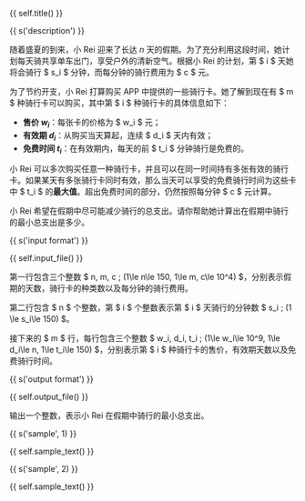 {{ self.title() }}

{{ s('description') }}

随着盛夏的到来，小 Rei 迎来了长达 $n$ 天的假期。为了充分利用这段时间，她计划每天骑共享单车出门，享受户外的清新空气。根据小 Rei 的计划，第 $ i $ 天她将会骑行 $ s_i $ 分钟，而每分钟的骑行费用为 $ c $ 元。

为了节约开支，小 Rei 打算购买 APP 中提供的一些骑行卡。她了解到现在有 $ m $ 种骑行卡可以购买，其中第 $ i $ 种骑行卡的具体信息如下：

- **售价 $w_i$**：每张卡的价格为 $ w_i $ 元；
- **有效期 $d_i$**：从购买当天算起，连续 $ d_i $ 天内有效；
- **免费时间 $t_i$**：在有效期内，每天的前 $ t_i $ 分钟骑行是免费的。

小 Rei 可以多次购买任意一种骑行卡，并且可以在同一时间持有多张有效的骑行卡。如果某天有多张骑行卡同时有效，那么当天可以享受的免费骑行时间为这些卡中 $ t_i $ 的**最大值**。超出免费时间的部分，仍然按照每分钟 $ c $ 元计算。

小 Rei 希望在假期中尽可能减少骑行的总支出。请你帮助她计算出在假期中骑行的最小总支出是多少。

{{ s('input format') }}

{{ self.input_file() }}

第一行包含三个整数 $ n, m, c \; (1\le n\le 150, 1\le m, c\le 10^4) $，分别表示假期的天数，骑行卡的种类数以及每分钟的骑行费用。

第二行包含 $ n $ 个整数，第 $ i $ 个整数表示第 $ i $ 天骑行的分钟数 $ s_i \; (1 \le s_i\le 150) $。

接下来的 $ m $ 行，每行包含三个整数 $ w_i, d_i, t_i \; (1\le w_i\le 10^9, 1\le d_i\le n, 1\le t_i\le 150) $，分别表示第 $ i $ 种骑行卡的售价，有效期天数以及免费骑行时间。

{{ s('output format') }}

{{ self.output_file() }}

输出一个整数，表示小 Rei 在假期中骑行的最小总支出。

{{ s('sample', 1) }}

{{ self.sample_text() }}

{{ s('sample', 2) }}

{{ self.sample_text() }}
